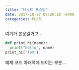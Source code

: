 ```yaml
---
title: "테스트 포스팅"
date: 2017-10-27 08:26:28 -0400
categories: 테스트
---
```

여기가 본문일거고...

```python
def print_hi(name):
  print("hello", name)
print_hi('Tom')
```


예제 코드 아래쪽에 보이는 부분...
